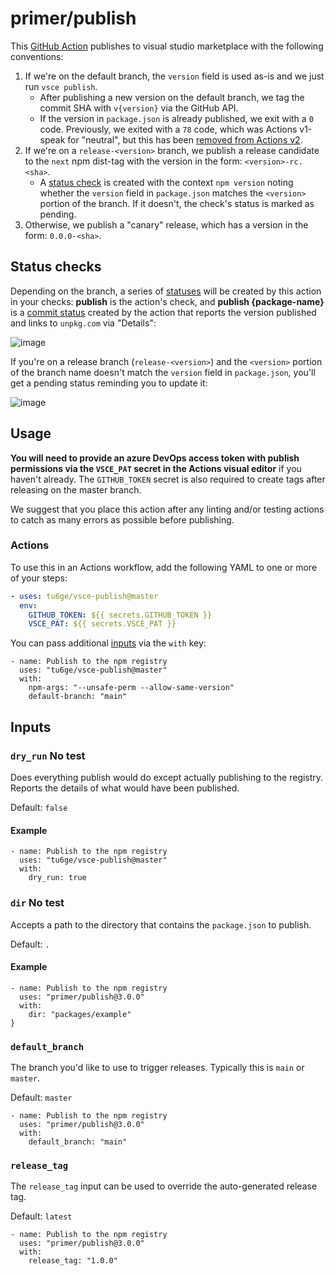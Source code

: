 # primer/publish

This [GitHub Action][github actions] publishes to visual studio marketplace  with the following conventions:

1. If we're on the default branch, the `version` field is used as-is and we just run `vsce publish`.
   - After publishing a new version on the default branch, we tag the commit SHA with `v{version}` via the GitHub API.
   - If the version in `package.json` is already published, we exit with a `0` code. Previously, we exited with a `78` code, which was Actions v1-speak for "neutral", but this has been [removed from Actions v2](https://twitter.com/ethomson/status/1163899559279497217?s=20).
1. If we're on a `release-<version>` branch, we publish a release candidate to the `next` npm dist-tag with the version in the form: `<version>-rc.<sha>`.
   - A [status check][status checks] is created with the context `npm version` noting whether the `version` field in `package.json` matches the `<version>` portion of the branch. If it doesn't, the check's status is marked as pending.
1. Otherwise, we publish a "canary" release, which has a version in the form: `0.0.0-<sha>`.

## Status checks

Depending on the branch, a series of [statuses][status checks] will be created by this action in your checks: **publish** is the action's check, and **publish {package-name}** is a [commit status] created by the action that reports the version published and links to `unpkg.com` via "Details":

![image](https://user-images.githubusercontent.com/113896/52375286-23368980-2a14-11e9-8974-062a3e45a846.png)

If you're on a release branch (`release-<version>`) and the `<version>` portion of the branch name doesn't match the `version` field in `package.json`, you'll get a pending status reminding you to update it:

![image](https://user-images.githubusercontent.com/113896/52388530-b63ae800-2a43-11e9-92ef-14ec9459c109.png)

## Usage

**You will need to provide an azure DevOps access token with publish permissions via the `VSCE_PAT` secret in the Actions visual editor** if you haven't already. The `GITHUB_TOKEN` secret is also required to create tags after releasing on the master branch.

We suggest that you place this action after any linting and/or testing actions to catch as many errors as possible before publishing.


### Actions
To use this in an Actions workflow, add the following YAML to one or more of your steps:

```yaml
- uses: tu6ge/vsce-publish@master
  env:
    GITHUB_TOKEN: ${{ secrets.GITHUB_TOKEN }}
    VSCE_PAT: ${{ secrets.VSCE_PAT }}
```

You can pass additional [inputs](#inputs) via the `with` key:

```hcl
- name: Publish to the npm registry
  uses: "tu6ge/vsce-publish@master"
  with:
    npm-args: "--unsafe-perm --allow-same-version"
    default-branch: "main"
```


## Inputs

### `dry_run` **No test**

Does everything publish would do except actually publishing to the registry. Reports the details of what would have been published.

Default: `false`

#### Example

```hcl
- name: Publish to the npm registry
  uses: "tu6ge/vsce-publish@master"
  with:
    dry_run: true
```

### `dir` **No test**

Accepts a path to the directory that contains the `package.json` to publish.

Default: `.`

#### Example

```hcl
- name: Publish to the npm registry
  uses: "primer/publish@3.0.0"
  with:
    dir: "packages/example"
}
```

### `default_branch`

The branch you'd like to use to trigger releases. Typically this is `main` or `master`.

Default: `master`

```hcl
- name: Publish to the npm registry
  uses: "primer/publish@3.0.0"
  with:
    default_branch: "main"
```

### `release_tag`

The `release_tag` input can be used to override the auto-generated release tag.

Default: `latest`

```hcl
- name: Publish to the npm registry
  uses: "primer/publish@3.0.0"
  with:
    release_tag: "1.0.0"
```

[github actions]: https://github.com/features/actions
[commit status]: https://developer.github.com/v3/repos/statuses/
[status checks]: https://help.github.com/articles/about-status-checks/

